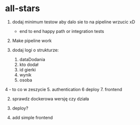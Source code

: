# all-stars

1. dodaj minimum testow aby dalo sie to na pipeline wrzucic xD
    - end to end happy path or integration tests
    
2. Make pipeline work
3. dodaj logi o strukturze:
    1. dataDodania
    2. kto dodał
    3. id gierki
    4. wynik
    5. osoba

4 - to co w zeszycie
5. authentication
6 deploy
7. frontend



2. sprawdz dockerowa wersję czy działa




4. deploy?
5. add simple frontend
